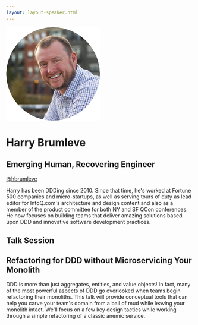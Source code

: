 ```yaml
---
layout: layout-speaker.html
---
```


<div class="container section featured-speaker">
  <div class="row">
    <div class="col-xs-12 col-sm-2 img-container">
      <img class="speaker-page-img" src="../img/speakers/Harry-Brumleve-ON.png">
    </div>
    <div class="col-xs-12 col-sm-10 copy-container">
      <h1 class="speaker-header">Harry Brumleve</h1>
      <h2 class="speaker-subtitle">Emerging Human, Recovering Engineer</h2>
      <p class="copy"><a class="speaker-handle" href="https://twitter.com/hbrumleve" target="_blank">@hbrumleve</a></p>
      <p class="copy">Harry has been DDDing since 2010. Since that time, he's worked at Fortune 500 companies and micro-startups, as well as serving tours of duty as lead editor for InfoQ.com's architecture and design content and also as a member of the product committee for both NY and SF QCon conferences. He now focuses on building teams that deliver amazing solutions based upon DDD and innovative software development practices.</p>
      <h2 class="speaker-subheader">Talk Session</h2>
        <h2 class="speaker-subheader gold">Refactoring for DDD without Microservicing Your Monolith</h2>
        <p class="copy">DDD is more than just aggregates, entities, and value objects! In fact, many of the most powerful aspects of DDD go overlooked when teams begin refactoring their monoliths. This talk will provide conceptual tools that can help you carve your team's domain from a ball of mud while leaving your monolith intact. We'll focus on a few key design tactics while working through a simple refactoring of a classic anemic service.</p>
      <!--<a class="btn" href="https://ti.to/explore-ddd-conference/2017">Buy Tickets</a>-->
    </div>
  </div>
</div>
